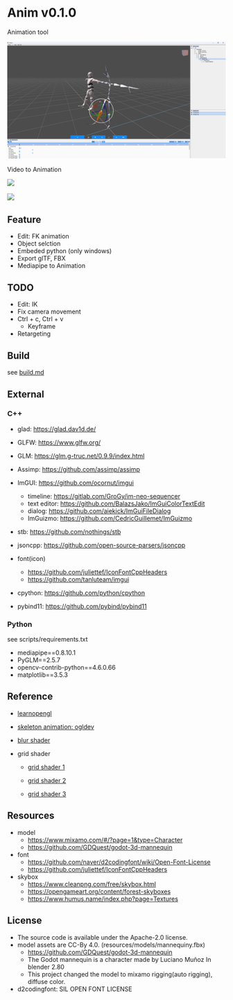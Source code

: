 # **Anim v0.1.0**

Animation tool

![](</screenshot/2022-08-21(1).gif>)

Video to Animation

![](/screenshot/88910.gif)

![](/screenshot/88912.gif)

## **Feature**

-   Edit: FK animation
-   Object selction
-   Embeded python (only windows)
-   Export glTF, FBX
-   Mediapipe to Animation

## **TODO**

-   Edit: IK 
-   Fix camera movement
-   Ctrl + c, Ctrl + v
    - Keyframe
-   Retargeting

## **Build**

see [build.md](/docs/build.md)

## **External**

### **C++**

-   glad: https://glad.dav1d.de/

-   GLFW: https://www.glfw.org/

-   GLM: https://glm.g-truc.net/0.9.9/index.html

-   Assimp: https://github.com/assimp/assimp

-   ImGUI: https://github.com/ocornut/imgui

    -   timeline: https://gitlab.com/GroGy/im-neo-sequencer
    -   text editor: https://github.com/BalazsJako/ImGuiColorTextEdit
    -   dialog: https://github.com/aiekick/ImGuiFileDialog
    -   ImGuizmo: https://github.com/CedricGuillemet/ImGuizmo

-   stb: https://github.com/nothings/stb

-   jsoncpp: https://github.com/open-source-parsers/jsoncpp

-   font(icon)

    -   https://github.com/juliettef/IconFontCppHeaders
    -   https://github.com/tanluteam/imgui

-   cpython: https://github.com/python/cpython

-   pybind11: https://github.com/pybind/pybind11

### **Python**

see scripts/requirements.txt

-   mediapipe==0.8.10.1
-   PyGLM==2.5.7
-   opencv-contrib-python==4.6.0.66
-   matplotlib==3.5.3

## **Reference**

-   [learnopengl](https://learnopengl.com/)

-   [skeleton animation: ogldev](https://ogldev.org/www/tutorial38/tutorial38.html)

-   [blur shader](https://www.shadertoy.com/view/Xltfzj)

-   grid shader

    -   [grid shader 1](http://asliceofrendering.com/scene%20helper/2020/01/05/InfiniteGrid/)

    -   [grid shader 2](https://github.com/martin-pr/possumwood/wiki/Infinite-ground-plane-using-GLSL-shaders)

    -   [grid shader 3](https://madebyevan.com/shaders/grid)

## **Resources**

-   model
    -   https://www.mixamo.com/#/?page=1&type=Character
    -   https://github.com/GDQuest/godot-3d-mannequin
-   font
    -   https://github.com/naver/d2codingfont/wiki/Open-Font-License
    -   https://github.com/juliettef/IconFontCppHeaders
-   skybox
    -   https://www.cleanpng.com/free/skybox.html
    -   https://opengameart.org/content/forest-skyboxes
    -   https://www.humus.name/index.php?page=Textures

## **License**


-   The source code is available under the Apache-2.0 license.
-   model assets are CC-By 4.0. (resources/models/mannequiny.fbx)
    -   https://github.com/GDQuest/godot-3d-mannequin
    -   The Godot mannequin is a character made by Luciano Muñoz In blender 2.80
    -   This project changed the model to mixamo rigging(auto rigging), diffuse color.
-   d2codingfont: SIL OPEN FONT LICENSE

